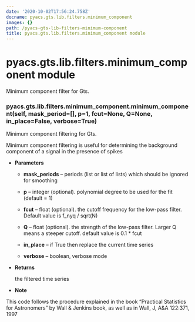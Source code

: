 ```yaml
---
date: '2020-10-02T17:56:24.758Z'
docname: pyacs.gts.lib.filters.minimum_component
images: {}
path: /pyacs-gts-lib-filters-minimum-component
title: pyacs.gts.lib.filters.minimum_component module
---
```


# pyacs.gts.lib.filters.minimum_component module

Minimum component filter for Gts.


### pyacs.gts.lib.filters.minimum_component.minimum_component(self, mask_period=[], p=1, fcut=None, Q=None, in_place=False, verbose=True)
Minimum component filtering for Gts.

Minimum component filtering is useful for determining the background
component of a signal in the presence of spikes


* **Parameters**

    
    * **mask_periods** – periods (list or list of lists) which should be ignored for smoothing


    * **p** – integer (optional). polynomial degree to be used for the fit (default = 1)


    * **fcut** – float (optional). the cutoff frequency for the low-pass filter.  Default value is f_nyq / sqrt(N)


    * **Q** – float (optional). the strength of the low-pass filter.  Larger Q means a steeper cutoff. default value is 0.1 \* fcut


    * **in_place** – if True then replace the current time series


    * **verbose** – boolean, verbose mode



* **Returns**

    the filtered time series



* **Note**


This code follows the procedure explained in the book
“Practical Statistics for Astronomers” by Wall & Jenkins book, as
well as in Wall, J, A&A 122:371, 1997
